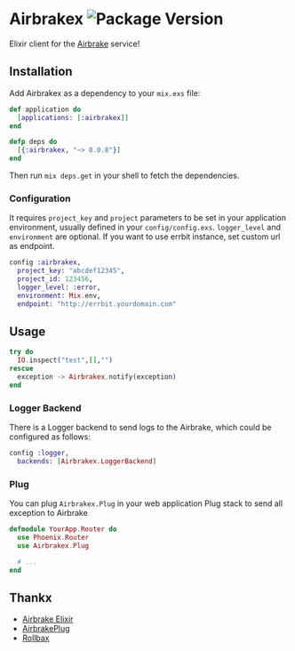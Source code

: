 # Airbrakex ![Package Version](https://img.shields.io/hexpm/v/airbrakex.svg)

Elixir client for the [Airbrake](https://airbrake.io) service!

## Installation

Add Airbrakex as a dependency to your `mix.exs` file:

```elixir
def application do
  [applications: [:airbrakex]]
end

defp deps do
  [{:airbrakex, "~> 0.0.8"}]
end
```

Then run `mix deps.get` in your shell to fetch the dependencies.

### Configuration

It requires `project_key` and `project` parameters to be set
in your application environment, usually defined in your `config/config.exs`.
`logger_level` and `environment` are optional.
If you want to use errbit instance, set custom url as endpoint.

```elixir
config :airbrakex,
  project_key: "abcdef12345",
  project_id: 123456,
  logger_level: :error,
  environment: Mix.env,
  endpoint: "http://errbit.yourdomain.com"
```

## Usage

```elixir
try do
  IO.inspect("test",[],"")
rescue
  exception -> Airbrakex.notify(exception)
end
```

### Logger Backend

There is a Logger backend to send logs to the Airbrake,
which could be configured as follows:

```elixir
config :logger,
  backends: [Airbrakex.LoggerBackend]
```

### Plug

You can plug `Airbrakex.Plug` in your web application Plug stack to send all exception to Airbrake

```elixir
defmodule YourApp.Router do
  use Phoenix.Router
  use Airbrakex.Plug

  # ...
end
```

## Thankx
 - [Airbrake Elixir](https://github.com/romul/airbrake-elixir)
 - [AirbrakePlug](https://github.com/romul/airbrake_plug)
 - [Rollbax](https://github.com/elixir-addicts/rollbax)
